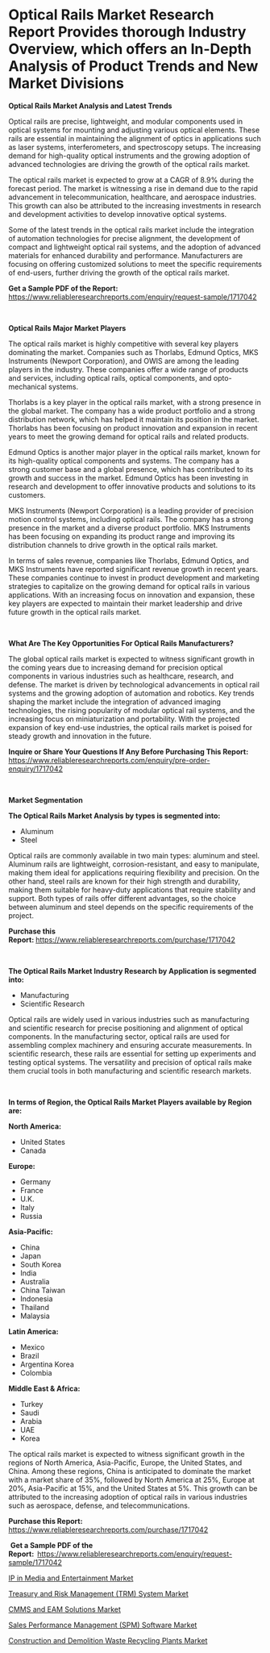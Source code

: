 <p><h1>Optical Rails Market Research Report Provides thorough Industry Overview, which offers an In-Depth Analysis of Product Trends and New Market Divisions</h1></p><p><strong>Optical Rails Market Analysis and Latest Trends</strong></p>
<p><p>Optical rails are precise, lightweight, and modular components used in optical systems for mounting and adjusting various optical elements. These rails are essential in maintaining the alignment of optics in applications such as laser systems, interferometers, and spectroscopy setups. The increasing demand for high-quality optical instruments and the growing adoption of advanced technologies are driving the growth of the optical rails market.</p><p>The optical rails market is expected to grow at a CAGR of 8.9% during the forecast period. The market is witnessing a rise in demand due to the rapid advancement in telecommunication, healthcare, and aerospace industries. This growth can also be attributed to the increasing investments in research and development activities to develop innovative optical systems.</p><p>Some of the latest trends in the optical rails market include the integration of automation technologies for precise alignment, the development of compact and lightweight optical rail systems, and the adoption of advanced materials for enhanced durability and performance. Manufacturers are focusing on offering customized solutions to meet the specific requirements of end-users, further driving the growth of the optical rails market.</p></p>
<p><strong>Get a Sample PDF of the Report:&nbsp;</strong> <a href="https://www.reliableresearchreports.com/enquiry/request-sample/1717042">https://www.reliableresearchreports.com/enquiry/request-sample/1717042</a></p>
<p>&nbsp;</p>
<p><strong>Optical Rails Major Market Players</strong></p>
<p><p>The optical rails market is highly competitive with several key players dominating the market. Companies such as Thorlabs, Edmund Optics, MKS Instruments (Newport Corporation), and OWIS are among the leading players in the industry. These companies offer a wide range of products and services, including optical rails, optical components, and opto-mechanical systems.</p><p>Thorlabs is a key player in the optical rails market, with a strong presence in the global market. The company has a wide product portfolio and a strong distribution network, which has helped it maintain its position in the market. Thorlabs has been focusing on product innovation and expansion in recent years to meet the growing demand for optical rails and related products.</p><p>Edmund Optics is another major player in the optical rails market, known for its high-quality optical components and systems. The company has a strong customer base and a global presence, which has contributed to its growth and success in the market. Edmund Optics has been investing in research and development to offer innovative products and solutions to its customers.</p><p>MKS Instruments (Newport Corporation) is a leading provider of precision motion control systems, including optical rails. The company has a strong presence in the market and a diverse product portfolio. MKS Instruments has been focusing on expanding its product range and improving its distribution channels to drive growth in the optical rails market.</p><p>In terms of sales revenue, companies like Thorlabs, Edmund Optics, and MKS Instruments have reported significant revenue growth in recent years. These companies continue to invest in product development and marketing strategies to capitalize on the growing demand for optical rails in various applications. With an increasing focus on innovation and expansion, these key players are expected to maintain their market leadership and drive future growth in the optical rails market.</p></p>
<p>&nbsp;</p>
<p><strong>What Are The Key Opportunities For Optical Rails Manufacturers?</strong></p>
<p><p>The global optical rails market is expected to witness significant growth in the coming years due to increasing demand for precision optical components in various industries such as healthcare, research, and defense. The market is driven by technological advancements in optical rail systems and the growing adoption of automation and robotics. Key trends shaping the market include the integration of advanced imaging technologies, the rising popularity of modular optical rail systems, and the increasing focus on miniaturization and portability. With the projected expansion of key end-use industries, the optical rails market is poised for steady growth and innovation in the future.</p></p>
<p><strong>Inquire or Share Your Questions If Any Before Purchasing This Report:</strong> <a href="https://www.reliableresearchreports.com/enquiry/pre-order-enquiry/1717042">https://www.reliableresearchreports.com/enquiry/pre-order-enquiry/1717042</a></p>
<p>&nbsp;</p>
<p><strong>Market Segmentation</strong></p>
<p><strong>The Optical Rails Market Analysis by types is segmented into:</strong></p>
<p><ul><li>Aluminum</li><li>Steel</li></ul></p>
<p><p>Optical rails are commonly available in two main types: aluminum and steel. Aluminum rails are lightweight, corrosion-resistant, and easy to manipulate, making them ideal for applications requiring flexibility and precision. On the other hand, steel rails are known for their high strength and durability, making them suitable for heavy-duty applications that require stability and support. Both types of rails offer different advantages, so the choice between aluminum and steel depends on the specific requirements of the project.</p></p>
<p><strong>Purchase this Report:&nbsp;</strong><a href="https://www.reliableresearchreports.com/purchase/1717042">https://www.reliableresearchreports.com/purchase/1717042</a></p>
<p>&nbsp;</p>
<p><strong>The Optical Rails Market Industry Research by Application is segmented into:</strong></p>
<p><ul><li>Manufacturing</li><li>Scientific Research</li></ul></p>
<p><p>Optical rails are widely used in various industries such as manufacturing and scientific research for precise positioning and alignment of optical components. In the manufacturing sector, optical rails are used for assembling complex machinery and ensuring accurate measurements. In scientific research, these rails are essential for setting up experiments and testing optical systems. The versatility and precision of optical rails make them crucial tools in both manufacturing and scientific research markets.</p></p>
<p>&nbsp;</p>
<p><strong>In terms of Region, the Optical Rails Market Players available by Region are:</strong></p>
<p>
    <p> <strong> North America: </strong>
        <ul>
            <li>United States</li>
            <li>Canada</li>
        </ul>
        </p> 
    <p> <strong> Europe: </strong>
        <ul>
            <li>Germany</li>
            <li>France</li>
            <li>U.K.</li>
            <li>Italy</li>
            <li>Russia</li>
        </ul>
        </p> 
    <p> <strong> Asia-Pacific: </strong>
        <ul>
            <li>China</li>
            <li>Japan</li>
            <li>South Korea</li>
            <li>India</li>
            <li>Australia</li>
            <li>China Taiwan</li>
            <li>Indonesia</li>
            <li>Thailand</li>
            <li>Malaysia</li>
        </ul>
        </p> 
    <p> <strong> Latin America: </strong>
        <ul>
            <li>Mexico</li>
            <li>Brazil</li>
            <li>Argentina Korea</li>
            <li>Colombia</li>
        </ul>
        </p> 
    <p> <strong> Middle East & Africa: </strong>
        <ul>
            <li>Turkey</li>
            <li>Saudi</li>
            <li>Arabia</li>
            <li>UAE</li>
            <li>Korea</li>
        </ul>
    </p>
    </p>
<p><p>The optical rails market is expected to witness significant growth in the regions of North America, Asia-Pacific, Europe, the United States, and China. Among these regions, China is anticipated to dominate the market with a market share of 35%, followed by North America at 25%, Europe at 20%, Asia-Pacific at 15%, and the United States at 5%. This growth can be attributed to the increasing adoption of optical rails in various industries such as aerospace, defense, and telecommunications.</p></p>
<p><strong>Purchase this Report: </strong><a href="https://www.reliableresearchreports.com/purchase/1717042">https://www.reliableresearchreports.com/purchase/1717042</a></p>
<p>&nbsp;<strong>Get a Sample PDF of the Report:&nbsp;&nbsp;</strong><a href="https://www.reliableresearchreports.com/enquiry/request-sample/1717042">https://www.reliableresearchreports.com/enquiry/request-sample/1717042</a></p>
<p><strong></strong></p>
<p><p><a href="https://medium.com/@rexjacobi344/ip-in-media-and-entertainment-market-trends-and-market-analysis-forecasted-for-period-2024-2031-30e753d35f32">IP in Media and Entertainment Market</a></p><p><a href="https://medium.com/@kathrynlynch04/treasury-and-risk-management-trm-system-market-trends-and-market-analysis-forecasted-for-period-df36723cb8c5">Treasury and Risk Management (TRM) System Market</a></p><p><a href="https://medium.com/@madiemoore67546/cmms-and-eam-solutions-market-report-reveals-the-latest-trends-and-growth-opportunities-of-this-dbe0b3607aed">CMMS and EAM Solutions Market</a></p><p><a href="https://medium.com/@kathrynlynch04/sales-performance-management-spm-software-market-size-cagr-trends-2024-2030-c210b644f84a">Sales Performance Management (SPM) Software Market</a></p><p><a href="https://issuu.com/reportprime-2/docs/construction-and-demolition-waste-recycling-plants">Construction and Demolition Waste Recycling Plants Market</a></p></p>